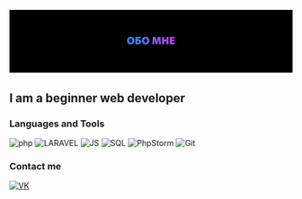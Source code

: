 ![Header](https://github.com/Gravedd/Gravedd/blob/main/assets/1.jpg)

## I am a beginner web developer

### Languages and Tools
![php](https://img.shields.io/badge/-PHP-black?style=for-the-bage&logo=php&logoColor=2d8dfe)
![LARAVEL](https://img.shields.io/badge/-Laravel-black?style=for-the-bage&logo=laravel&logoColor=ab4efe)
![JS](https://img.shields.io/badge/-JavaScript-black?style=for-the-bage&logo=javascript&logoColor=4580fe)
![SQL](https://img.shields.io/badge/-mySQL-black?style=for-the-bage&logo=mysql&logoColor=8063ff)
![PhpStorm](https://img.shields.io/badge/-PhpStorm-black?style=for-the-bage&logo=phpstorm&logoColor=af4aff)
![Git](https://img.shields.io/badge/-Git-black?style=for-the-bage&logo=git&logoColor=b548ff)

### Сontact me
[![VK](https://img.shields.io/badge/-PHP-black?style=for-the-bage&logo=vk&logoColor=2d8dfe)](https://vk.com/Graveddd)





<!--
**Gravedd/Gravedd** is a ✨ _special_ ✨ repository because its `README.md` (this file) appears on your GitHub profile.

Here are some ideas to get you started:

- 🔭 I’m currently working on ...
- 🌱 I’m currently learning ...
- 👯 I’m looking to collaborate on ...
- 🤔 I’m looking for help with ...
- 💬 Ask me about ...
- 📫 How to reach me: ...
- 😄 Pronouns: ...
- ⚡ Fun fact: ...
-->
